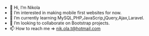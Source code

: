 - 👋 Hi, I’m Nikola
- 👀 I’m interested in making mobile first websites for now.
- 🌱 I’m currently learning MySQL,PHP,JavaScrip,jQuery,Ajax,Laravel.
- 💞️ I’m looking to collaborate on Bootstrap projects.
- 📫 How to reach me => nik.ola.t@hotmail.com

<!---
Vampfire11/Vampfire11 is a ✨ special ✨ repository because its `README.md` (this file) appears on your GitHub profile.
You can click the Preview link to take a look at your changes.
--->
